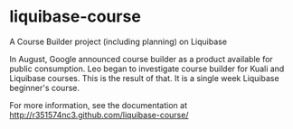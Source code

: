 liquibase-course
================

A Course Builder project (including planning) on Liquibase

In August, Google announced course builder as a product available for
public consumption. Leo began to investigate course builder for Kuali
and Liquibase courses. This is the result of that. It is a single week
Liquibase beginner's course.

For more information, see the documentation at http://r351574nc3.github.com/liquibase-course/
